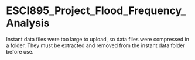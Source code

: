 # ESCI895_Project_Flood_Frequency_Analysis

Instant data files were too large to upload, so data files were compressed in a folder. They must be extracted and removed from the instant data folder before use.
